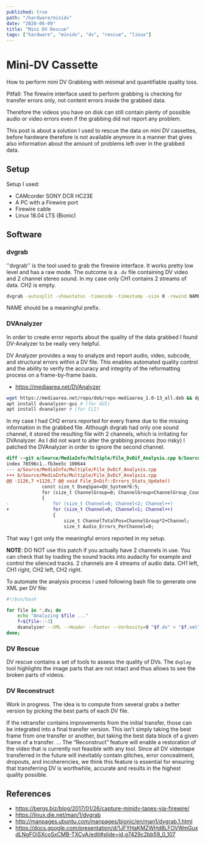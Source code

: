 ```yaml
---
published: true
path: "/hardware/minidv"
date: "2020-06-09"
title: "Mini DV Rescue"
tags: ["hardware", "minidv", "dv", "rescue", "linux"]
---
```


# Mini-DV Cassette

How to perform mini DV Grabbing with minimal and quantifiable quality loss.

Pitfall: The firewire interface used to perform grabbing is checking for transfer errors only, not content errors inside the grabbed data.

Therefore the videos you have on disk can still contain plenty of possible audio or video errors even if the grabbing did not report any problem.

This post is about a solution I used to rescue the data on mini DV cassettes, before hardware therefore is not available anymore in a manner that gives also information about the amount of problems left over in the grabbed data.

## Setup

Setup I used:

* CAMcorder SONY DCR HC23E
* A PC with a Firewire port
* Firewire cable
* Linux 18.04 LTS (Bionic)

## Software

### dvgrab

''dvgrab'' is the tool used to grab the firewire interface. It works pretty low level and has a raw mode.
The outcome is a `.dv` file containing DV video and 2 channel stereo sound. In my case only CH1 contains 2 streams of data. CH2 is empty.

```bash
dvgrab -autosplit -showstatus -timecode -timestamp -size 0 -rewind NAME-
```

NAME should be a meaningful prefix.

### DVAnalyzer

In order to create error reports about the quality of the data grabbed I found DV-Analyzer to be really very helpful.

<quote author="DVAnalyzer">
DV Analyzer provides a way to analyze and report audio, video, subcode, and structural errors within a DV file. This enables automated quality control and the ability to verify the accuracy and integrity of the reformatting process on a frame-by-frame basis.
</quote>

* https://mediaarea.net/DVAnalyzer

```bash
wget https://mediaarea.net/repo/deb/repo-mediaarea_1.0-13_all.deb && dpkg -i repo-mediaarea_1.0-13_all.deb && apt-get update
apt install dvanalyzer-gui # (for GUI)
apt install dvanalyzer # (for CLI)
```

In my case I had CH2 errors reported for every frame due to the missing information in the grabbed file. Although dvgrab had only one sound channel, it stored the resulting file with 2 channels, which is irritating for DVAnalyzer. As I did not want to alter the grabbing process (too risky) I patched the
DVAnalyzer in order to ignore the second channel.

```diff
diff --git a/Source/MediaInfo/Multiple/File_DvDif_Analysis.cpp b/Source/MediaInfo/Multiple/File_DvDif_Analysis.cpp
index 78596c1..fb3ee5c 100644
--- a/Source/MediaInfo/Multiple/File_DvDif_Analysis.cpp
+++ b/Source/MediaInfo/Multiple/File_DvDif_Analysis.cpp
@@ -1126,7 +1126,7 @@ void File_DvDif::Errors_Stats_Update()
             const size_t DseqSpan=QU_System?6:5;
             for (size_t ChannelGroup=0; ChannelGroup<ChannelGroup_Count; ChannelGroup++)
             {
-                for (size_t Channel=0; Channel<2; Channel++)
+                for (size_t Channel=0; Channel<1; Channel++)
                 {
                     size_t ChannelTotalPos=ChannelGroup*2+Channel;
                     size_t Audio_Errors_PerChannel=0;
```

That way I got only the meaningful errors reported in my setup.

**NOTE**: DO NOT use this patch if you actually have 2 channels in use. You can check that by loading the sound tracks into audacity for example and control the silenced tracks. 2 channels are 4 streams of audio data. CH1 left, CH1 right, CH2 left, CH2 right.

To automate the analysis process I used following bash file to generate one XML per DV file:

```bash
#!/bin/bash

for file in *.dv; do
    echo "Analyzing $file ..."
    f=${file::-3}
    dvanalyzer --XML --Header --Footer --Verbosity=9 "$f.dv" > "$f.xml"
done;
```

### DV Rescue

DV rescue contains a set of tools to assess the quality of DVs. The `dvplay` tool highlights the image parts that are not intact and thus
allows to see the broken parts of videos.

### DV Reconstruct

Work in progress. The idea is to compute from several grabs a better version by picking the best parts of each DV file.

<quote author="mediaarea.net">
If the retransfer contains improvements from the initial transfer, those can be integrated into a final transfer version. This isn’t simply taking the best frame from one transfer or another, but taking the best data block of a given frame of a transfer.
...
The “Reconstruct” feature will enable a restoration of the video that is currently not feasible with any tool. Since all DV videotape transferred in the future will inevitably contain glitches, error concealment, dropouts, and incoherencies, we think this feature is essential for ensuring that transferring DV is worthwhile, accurate and results in the highest quality possible.
</quote>

## References

* https://bergs.biz/blog/2017/01/26/capture-minidv-tapes-via-firewire/
* https://linux.die.net/man/1/dvgrab
* http://manpages.ubuntu.com/manpages/bionic/en/man1/dvgrab.1.html
* https://docs.google.com/presentation/d/1JFYHaKMZWHd8LFOVWmGuxdLNgFOiSXcoSxCMB-TXCvA/edit#slide=id.g7429c2bb59_0_107
